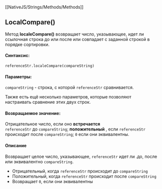 [[NativeJS/Strings/Methods/Methods]]
## LocalCompare()
Метод **localeCompare()** возвращает число, указывающее, идет ли ссылочная строка до или после или совпадает с заданной строкой в порядке сортировки.

#### Синтаксис:
```
referenceStr.localeCompare(compareString)
```

#### Параметры:
`compareString` - строка, с которой `referenceStr` сравнивается.

Также есть ещё несколько параметров, которые позволяют настраивать сравнение этих двух строк.

#### Возвращаемое значение:
Отрицательное число, если оно **встречается** `referenceStr` до `compareString`; **положительный** , если `referenceStr` происходит после `compareString`; `0` если они эквивалентны.

#### Описание
Возвращает целое число, указывающее, `referenceStr` идет ли .до, после или эквивалентно `compareString`.

-   Отрицательный, когда `referenceStr` происходит до `compareString`
-   Положительный, когда `referenceStr` происходит после `compareString`
-   Возвращает `0`, если они эквивалентны